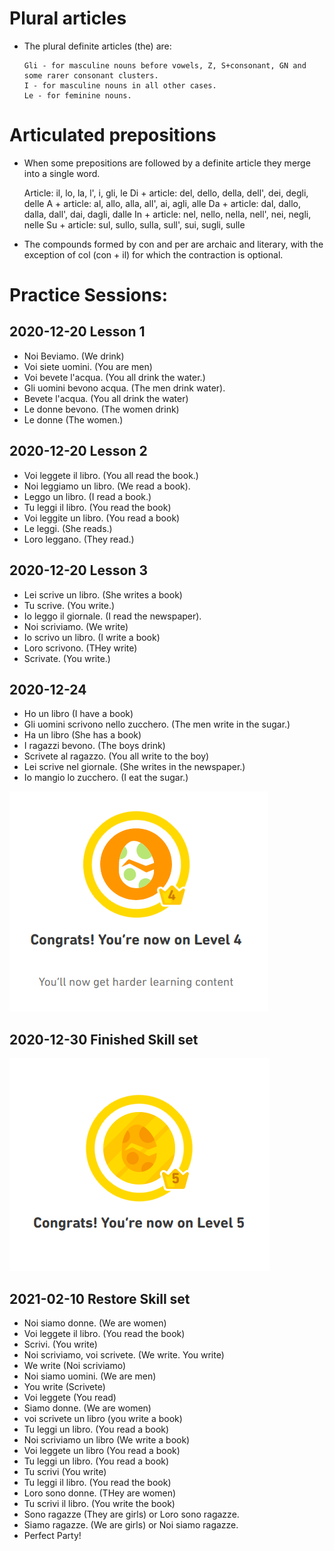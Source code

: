 # Plural articles

* The plural definite articles (the) are:

      Gli - for masculine nouns before vowels, Z, S+consonant, GN and some rarer consonant clusters.
      I - for masculine nouns in all other cases.
      Le - for feminine nouns.

# Articulated prepositions

* When some prepositions are followed by a definite article they merge into a single word.

     Article: il, lo, la, l', i, gli, le
      Di + article: del, dello, della, dell', dei, degli, delle
     A + article: al, allo, alla, all', ai, agli, alle
     Da + article: dal, dallo, dalla, dall', dai, dagli, dalle
     In + article: nel, nello, nella, nell', nei, negli, nelle
      Su + article: sul, sullo, sulla, sull', sui, sugli, sulle

* The compounds formed by con and per are archaic and literary, with the exception of col (con + il) for which the contraction is optional.

# Practice Sessions: 
## 2020-12-20 Lesson 1
* Noi Beviamo.  (We drink)
* Voi siete uomini. (You are men)
* Voi bevete l'acqua.  (You all drink the water.) 
* Gli uomini bevono acqua.  (The men drink water). 
* Bevete l'acqua.  (You all drink the water)
* Le donne bevono.  (The women drink)
* Le donne (The women.) 
## 2020-12-20 Lesson 2
* Voi leggete il libro.  (You all read the book.) 
* Noi leggiamo un libro. (We read a book).
* Leggo un libro.  (I read a book.)
* Tu leggi il libro.  (You read the book) 
* Voi leggite un libro. (You read a book)
* Le leggi.  (She reads.)
* Loro leggano. (They read.)
## 2020-12-20 Lesson 3
* Lei scrive un libro.  (She writes a book)
* Tu scrive.  (You write.)
* Io leggo il giornale.  (I read the newspaper).
* Noi scriviamo.  (We write)
* Io scrivo un libro. (I write a book)
* Loro scrivono.  (THey write)
* Scrivate.  (You write.)

## 2020-12-24
* Ho un libro (I have a book) 
* Gli uomini scrivono nello zucchero. (The men write in the sugar.)
* Ha un libro (She has a book)
* I ragazzi bevono.  (The boys drink)
* Scrivete al ragazzo. (You all write to the boy)
* Lei scrive nel giornale. (She writes in the newspaper.) 
* Io mangio lo zucchero.  (I eat the sugar.) 


![progress](https://github.com/EO4wellness/T-I-L/blob/main/polyglot/italiano/castle-1/2020-12-24_next-level-Italian-Castle1-skill2.png)

## 2020-12-30 Finished Skill set 
![progress](https://github.com/EO4wellness/T-I-L/blob/main/polyglot/italiano/castle-1/2020-12-29-finished-level.png)


## 2021-02-10 Restore Skill set
* Noi siamo donne.  (We are women)
* Voi leggete il libro.  (You read the book)
* Scrivi. (You write)
* Noi scriviamo, voi scrivete. (We write.  You write)
* We write (Noi scriviamo)
* Noi siamo uomini. (We are men)
* You write (Scrivete)
* Voi leggete (You read)
* Siamo donne. (We are women)
* voi scrivete un libro (you write a book)
* Tu leggi un libro. (You read a book)
* Noi scriviamo un libro (We write a book)
* Voi leggete un libro (You read a book)
* Tu leggi un libro. (You read a book)
* Tu scrivi (You write)
* Tu leggi il libro. (You read the book)
* Loro sono donne. (THey are women)
* Tu scrivi il libro. (You write the book)
* Sono ragazze (They are girls) or Loro sono ragazze.
* Siamo ragazze. (We are girls) or Noi siamo ragazze. 
* Perfect Party! 

